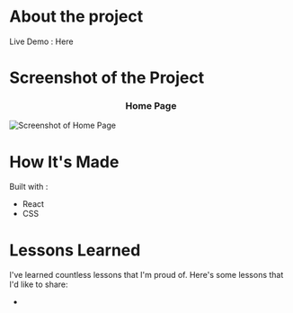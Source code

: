 # About the project



Live Demo : Here

# Screenshot of the Project 

<h3 align="center">Home Page</h3>

![Screenshot of Home Page](https://github.com/richardbvu/coin/blob/main/src/images/screenshot-gym.png)


# How It's Made
Built with : 
* React
* CSS



# Lessons Learned
I've learned countless lessons that I'm proud of. Here's some lessons that I'd like to share: 

* 
